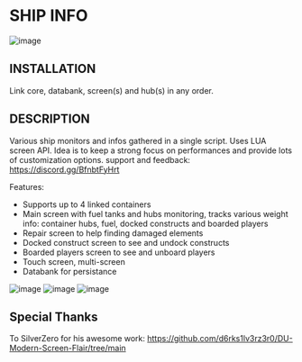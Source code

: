 
# SHIP INFO
![image](https://github.com/Krengus/DU_ASTco/assets/93654396/2896b602-391c-4361-a918-d5e55fb9d7d6)

## INSTALLATION
Link core, databank, screen(s) and hub(s) in any order.

## DESCRIPTION
Various ship monitors and infos gathered in a single script. Uses LUA screen API.
Idea is to keep a strong focus on performances and provide lots of customization options.
support and feedback: https://discord.gg/BfnbtFyHrt

Features:
- Supports up to 4 linked containers
- Main screen with fuel tanks and hubs monitoring, tracks various weight info: container hubs, fuel, docked constructs and boarded players
- Repair screen to help finding damaged elements
- Docked construct screen to see and undock constructs
- Boarded players screen to see and unboard players
- Touch screen, multi-screen
- Databank for persistance

![image](https://user-images.githubusercontent.com/93654396/148534290-fe6fad69-54af-4dc9-9dfb-1d578c011862.png)
![image](https://user-images.githubusercontent.com/93654396/148816214-c93df243-e73f-4ee8-b8f2-36b6d7978b81.png)
![image](https://user-images.githubusercontent.com/93654396/148828635-d335d96a-49cf-42af-b739-a87f0670adb7.png)

## Special Thanks

To SilverZero for his awesome work: https://github.com/d6rks1lv3rz3r0/DU-Modern-Screen-Flair/tree/main
